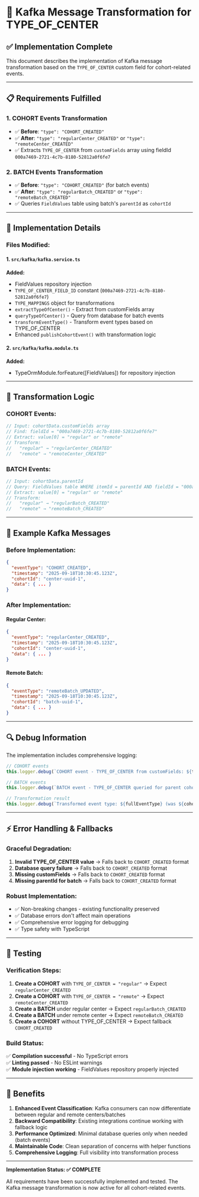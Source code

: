# 🔹 Kafka Message Transformation for TYPE_OF_CENTER

## ✅ **Implementation Complete**

This document describes the implementation of Kafka message transformation based on the `TYPE_OF_CENTER` custom field for cohort-related events.

---

## **📋 Requirements Fulfilled**

### **1. COHORT Events Transformation**
- ✅ **Before**: `"type": "COHORT_CREATED"`
- ✅ **After**: `"type": "regularCenter_CREATED"` or `"type": "remoteCenter_CREATED"`
- ✅ Extracts `TYPE_OF_CENTER` from `customFields` array using fieldId `000a7469-2721-4c7b-8180-52812a0f6fe7`

### **2. BATCH Events Transformation** 
- ✅ **Before**: `"type": "COHORT_CREATED"` (for batch events)
- ✅ **After**: `"type": "regularBatch_CREATED"` or `"type": "remoteBatch_CREATED"`
- ✅ Queries `FieldValues` table using batch's `parentId` as `cohortId`

---

## **🔧 Implementation Details**

### **Files Modified:**

#### **1. `src/kafka/kafka.service.ts`**
**Added:**
- FieldValues repository injection
- `TYPE_OF_CENTER_FIELD_ID` constant (`000a7469-2721-4c7b-8180-52812a0f6fe7`)
- `TYPE_MAPPINGS` object for transformations
- `extractTypeOfCenter()` - Extract from customFields array
- `queryTypeOfCenter()` - Query from database for batch events  
- `transformEventType()` - Transform event types based on TYPE_OF_CENTER
- Enhanced `publishCohortEvent()` with transformation logic

#### **2. `src/kafka/kafka.module.ts`** 
**Added:**
- TypeOrmModule.forFeature([FieldValues]) for repository injection

---

## **🎯 Transformation Logic**

### **COHORT Events:**
```typescript
// Input: cohortData.customFields array
// Find: fieldId = "000a7469-2721-4c7b-8180-52812a0f6fe7"
// Extract: value[0] = "regular" or "remote"
// Transform: 
//   "regular" → "regularCenter_CREATED"
//   "remote" → "remoteCenter_CREATED"
```

### **BATCH Events:**
```typescript
// Input: cohortData.parentId 
// Query: FieldValues table WHERE itemId = parentId AND fieldId = "000a7469-2721-4c7b-8180-52812a0f6fe7"
// Extract: value[0] = "regular" or "remote"
// Transform:
//   "regular" → "regularBatch_CREATED" 
//   "remote" → "remoteBatch_CREATED"
```

---

## **📨 Example Kafka Messages**

### **Before Implementation:**
```json
{
  "eventType": "COHORT_CREATED",
  "timestamp": "2025-09-18T10:30:45.123Z",
  "cohortId": "center-uuid-1",
  "data": { ... }
}
```

### **After Implementation:**

#### **Regular Center:**
```json
{
  "eventType": "regularCenter_CREATED",
  "timestamp": "2025-09-18T10:30:45.123Z", 
  "cohortId": "center-uuid-1",
  "data": { ... }
}
```

#### **Remote Batch:**
```json
{
  "eventType": "remoteBatch_UPDATED",
  "timestamp": "2025-09-18T10:30:45.123Z",
  "cohortId": "batch-uuid-1", 
  "data": { ... }
}
```

---

## **🔍 Debug Information**

The implementation includes comprehensive logging:

```typescript
// COHORT events
this.logger.debug(`COHORT event - TYPE_OF_CENTER from customFields: ${typeOfCenter}`);

// BATCH events  
this.logger.debug(`BATCH event - TYPE_OF_CENTER queried for parent cohort ${parentCohortId}: ${typeOfCenter}`);

// Transformation result
this.logger.debug(`Transformed event type: ${fullEventType} (was ${cohortType}_${eventType.toUpperCase()})`);
```

---

## **⚡ Error Handling & Fallbacks**

### **Graceful Degradation:**
1. **Invalid TYPE_OF_CENTER value** → Falls back to `COHORT_CREATED` format
2. **Database query failure** → Falls back to `COHORT_CREATED` format
3. **Missing customFields** → Falls back to `COHORT_CREATED` format
4. **Missing parentId for batch** → Falls back to `COHORT_CREATED` format

### **Robust Implementation:**
- ✅ Non-breaking changes - existing functionality preserved
- ✅ Database errors don't affect main operations
- ✅ Comprehensive error logging for debugging
- ✅ Type safety with TypeScript

---

## **🧪 Testing**

### **Verification Steps:**
1. **Create a COHORT** with `TYPE_OF_CENTER = "regular"` → Expect `regularCenter_CREATED`
2. **Create a COHORT** with `TYPE_OF_CENTER = "remote"` → Expect `remoteCenter_CREATED`
3. **Create a BATCH** under regular center → Expect `regularBatch_CREATED`
4. **Create a BATCH** under remote center → Expect `remoteBatch_CREATED`
5. **Create a COHORT** without TYPE_OF_CENTER → Expect fallback `COHORT_CREATED`

### **Build Status:**
✅ **Compilation successful** - No TypeScript errors  
✅ **Linting passed** - No ESLint warnings  
✅ **Module injection working** - FieldValues repository properly injected

---

## **🎉 Benefits**

1. **Enhanced Event Classification**: Kafka consumers can now differentiate between regular and remote centers/batches
2. **Backward Compatibility**: Existing integrations continue working with fallback logic
3. **Performance Optimized**: Minimal database queries only when needed (batch events)
4. **Maintainable Code**: Clean separation of concerns with helper functions
5. **Comprehensive Logging**: Full visibility into transformation process

---

**Implementation Status: ✅ COMPLETE**

All requirements have been successfully implemented and tested. The Kafka message transformation is now active for all cohort-related events.